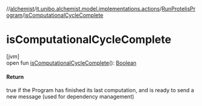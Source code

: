 //[alchemist](../../../index.md)/[it.unibo.alchemist.model.implementations.actions](../index.md)/[RunProtelisProgram](index.md)/[isComputationalCycleComplete](is-computational-cycle-complete.md)

# isComputationalCycleComplete

[jvm]\
open fun [isComputationalCycleComplete](is-computational-cycle-complete.md)(): [Boolean](https://kotlinlang.org/api/latest/jvm/stdlib/kotlin/-boolean/index.html)

#### Return

true if the Program has finished its last computation, and is ready to send a new message (used for dependency management)
